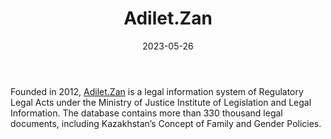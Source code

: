 ﻿---
title: "Adilet.Zan"
linkTitle: "Adilet.Zan"
contributor: ["Aizada Arystanbek"]
created: 2022-07-27
countries: ["Kazakhstan"]
category: ["Government"]
tags: ["government", "policy", "documents"]
date_start: [2021]
date_end: []
data_type: ["archive", "policy"] 
language: ["Russian", "Kazakh", "English"]
date: 2023-05-26
description: 
  Legal information system of Regulatory Legal Acts under the Ministry of Justice Institute of Legislation and Legal Information.
---

Founded in 2012, [Adilet.Zan](https://adilet.zan.kz/) is a legal information system of Regulatory Legal Acts under the Ministry of Justice Institute of Legislation and Legal Information. The database contains more than 330 thousand legal documents, including Kazakhstan’s Concept of Family and Gender Policies. 
